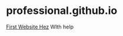 # professional.github.io
[First Website Hez](https://hezrons.github.io/professional.github.io/)
WIth help
